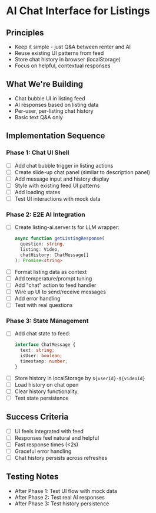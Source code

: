 # AI Chat Interface for Listings

## Principles
- Keep it simple - just Q&A between renter and AI
- Reuse existing UI patterns from feed
- Store chat history in browser (localStorage)
- Focus on helpful, contextual responses

## What We're Building
- Chat bubble UI in listing feed
- AI responses based on listing data
- Per-user, per-listing chat history
- Basic text Q&A only

## Implementation Sequence

### Phase 1: Chat UI Shell
- [ ] Add chat bubble trigger in listing actions
- [ ] Create slide-up chat panel (similar to description panel)
- [ ] Add message input and history display
- [ ] Style with existing feed UI patterns
- [ ] Add loading states
- [ ] Test UI interactions with mock data

### Phase 2: E2E AI Integration
- [ ] Create listing-ai.server.ts for LLM wrapper:
  ```typescript
  async function getListingResponse(
    question: string,
    listing: Video,
    chatHistory: ChatMessage[]
  ): Promise<string>
  ```
- [ ] Format listing data as context
- [ ] Add temperature/prompt tuning
- [ ] Add "chat" action to feed handler
- [ ] Wire up UI to send/receive messages
- [ ] Add error handling
- [ ] Test with real questions

### Phase 3: State Management
- [ ] Add chat state to feed:
  ```typescript
  interface ChatMessage {
    text: string;
    isUser: boolean;
    timestamp: number;
  }
  ```
- [ ] Store history in localStorage by `${userId}-${videoId}`
- [ ] Load history on chat open
- [ ] Clear history functionality
- [ ] Test state persistence

## Success Criteria
- [ ] UI feels integrated with feed
- [ ] Responses feel natural and helpful
- [ ] Fast response times (<2s)
- [ ] Graceful error handling
- [ ] Chat history persists across refreshes

## Testing Notes
- After Phase 1: Test UI flow with mock data
- After Phase 2: Test real AI responses
- After Phase 3: Test history persistence 